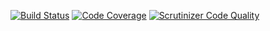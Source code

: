 [![Build Status](https://travis-ci.org/php-service-bus/http-client.svg?branch=master)](https://travis-ci.org/php-service-bus/http-client)
[![Code Coverage](https://scrutinizer-ci.com/g/php-service-bus/http-client/badges/coverage.png?b=master)](https://scrutinizer-ci.com/g/php-service-bus/http-client/?branch=master)
[![Scrutinizer Code Quality](https://scrutinizer-ci.com/g/php-service-bus/http-client/badges/quality-score.png?b=master)](https://scrutinizer-ci.com/g/php-service-bus/http-client/?branch=master)



